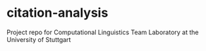 # citation-analysis
Project repo for Computational Linguistics Team Laboratory at the University of Stuttgart
